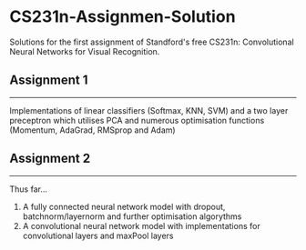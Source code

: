 # CS231n-Assignmen-Solution
Solutions for the first assignment of Standford's free CS231n: Convolutional Neural Networks for Visual Recognition.

## Assignment 1
---
Implementations of linear classifiers (Softmax, KNN, SVM) and a two layer preceptron which utilises PCA and numerous optimisation functions (Momentum, AdaGrad, RMSprop and Adam)

## Assignment 2
---
Thus far...

1. A fully connected neural network model with dropout, batchnorm/layernorm and further optimisation algorythms
2. A convolutional neural network model with implementations for convolutional layers and maxPool layers